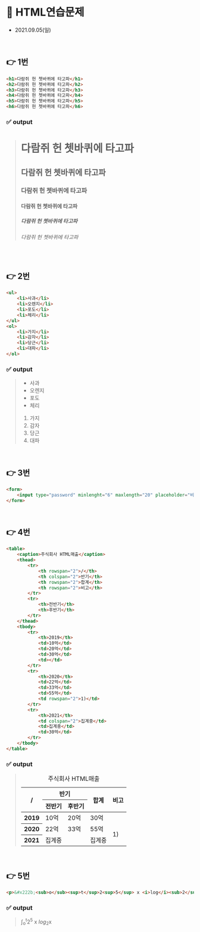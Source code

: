 # 📌 HTML연습문제
- 2021.09.05(일) 

<br>

## 👉 1번
```html
<h1>다람쥐 헌 쳇바퀴에 타고파</h1>
<h2>다람쥐 헌 쳇바퀴에 타고파</h2>
<h3>다람쥐 헌 쳇바퀴에 타고파</h3>
<h4>다람쥐 헌 쳇바퀴에 타고파</h4>
<h5>다람쥐 헌 쳇바퀴에 타고파</h5>
<h6>다람쥐 헌 쳇바퀴에 타고파</h6>
```
### ✅ output

> <h1>다람쥐 헌 쳇바퀴에 타고파</h1>
> <h2>다람쥐 헌 쳇바퀴에 타고파</h2>
> <h3>다람쥐 헌 쳇바퀴에 타고파</h3>
> <h4>다람쥐 헌 쳇바퀴에 타고파</h4>
> <h5>다람쥐 헌 쳇바퀴에 타고파</h5>
> <h6>다람쥐 헌 쳇바퀴에 타고파</h6>


<br>

## 👉 2번
```html
<ul>
    <li>사과</li>
    <li>오렌지</li>
    <li>포도</li>
    <li>체리</li>
</ul>
<ol>
    <li>가지</li>
    <li>감자</li>
    <li>당근</li>
    <li>대파</li>
</ol>
```
### ✅ output
> <ul>
>     <li>사과</li>
>     <li>오렌지</li>
>     <li>포도</li>
>     <li>체리</li>
> </ul>
> <ol>
>     <li>가지</li>
>     <li>감자</li>
>     <li>당근</li>
>     <li>대파</li>
> </ol>


<br>

## 👉 3번
```html
<form>
    <input type="password" minlenght="6" maxlength="20" placeholder="비밀번호를 입력해주세요">
</form>
```


<br>

## 👉 4번
```html
<table>
    <caption>주식회사 HTML매출</caption>
    <thead>
        <tr>
            <th rowspan="2">/</th>
            <th colspan="2">반기</th>
            <th rowspan="2">합계</th>
            <th rowspan="2">비고</th>
        </tr>
        <tr>
            <th>전반기</th>
            <th>후반기</th>
        </tr>
    </thead>
    <tbody>
        <tr>
            <th>2019</th>
            <td>10억</td>
            <td>20억</td>
            <td>30억</td>
            <td></td>
        </tr>
        <tr>
            <th>2020</th>
            <td>22억</td>
            <td>33억</td>
            <td>55억</td>
            <td rowspan="2">1)</td>
        </tr>
        <tr>
            <th>2021</th>
            <td colspan="2">집계중</td>
            <td>집계중</td>
            <td>30억</td>
        </tr>
    </tbody>
</table>
```
### ✅ output
> <table>
>     <caption>주식회사 HTML매출</caption>
>     <thead>
>         <tr>
>            <th rowspan="2">/</th>
>            <th colspan="2">반기</th>
>            <th rowspan="2">합계</th>
>            <th rowspan="2">비고</th>
>        </tr>
>        <tr>
>            <th>전반기</th>
>            <th>후반기</th>
>        </tr>
>    </thead>
>    <tbody>
>        <tr>
>            <th>2019</th>
>            <td>10억</td>
>            <td>20억</td>
>            <td>30억</td>
>            <td></td>
>        </tr>
>        <tr>
>            <th>2020</th>
>            <td>22억</td>
>            <td>33억</td>
>            <td>55억</td>
>            <td rowspan="2">1)</td>
>        </tr>
>        <tr>
>            <th>2021</th>
>            <td colspan="2">집계중</td>
>            <td>집계중</td>
>        </tr>
>    </tbody>
> </table>


<br>

## 👉 5번
```html
<p>&#x222b;<sub>o</sub><sup>t</sup>2<sup>5</sup> x <i>log</i><sub>2</sub>x</p>
```
### ✅ output
> <p>&#x222b;<sub>o</sub><sup>t</sup>2<sup>5</sup> x <i>log</i><sub>2</sub>x</p>

